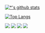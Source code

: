 [![*'s github stats](https://github-readme-stats.vercel.app/api?username=SNGYNGJIN)](https://github.com/SNGYNGJIN)

[![Top Langs](https://github-readme-stats.vercel.app/api/top-langs/?username=SNGYNGJIN)](https://github.com/SNGYNGJIN/github-readme-stats)

<img src="https://img.shields.io/badge/java-007396?style=for-the-badge&logo=java&logoColor=white">
<img src="https://img.shields.io/badge/oracle-F80000?style=for-the-badge&logo=oracle&logoColor=white">
<img src="https://img.shields.io/badge/mysql-4479A1?style=for-the-badge&logo=mysql&logoColor=white">
<img src="https://img.shields.io/badge/git-F05032?style=for-the-badge&logo=git&logoColor=white">
